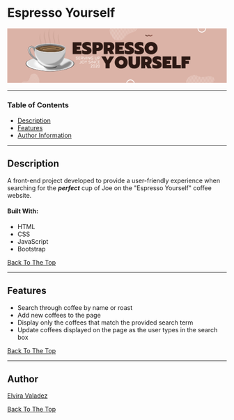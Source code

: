 # Espresso Yourself
<p align="center">
    <img src="img/espresso-yourself.png" alt="Espressso Self">
</p>

---

### Table of Contents
- [Description](#description)
- [Features](#features)
- [Author Information](#author)

---

## Description
A front-end project developed to provide a user-friendly experience when searching for the ***perfect*** cup of Joe on the "Espresso Yourself" coffee website.  

#### Built With:
* HTML
* CSS
* JavaScript
* Bootstrap

[Back To The Top](#espresso-yourself)

---

## Features
* Search through coffee by name or roast
* Add new coffees to the page
* Display only the coffees that match the provided search term
* Update coffees displayed on the page as the user types in the search box

[Back To The Top](#espresso-yourself)

---

[comment]: <> (<p align="center">)

[comment]: <> (    <img src="img/coffee-giphy.gif" alt="Coffee Gif">)

[comment]: <> (</p>)

## Author
[Elvira Valadez](https://github.com/elviravaladez)

[Back To The Top](#espresso-yourself)
